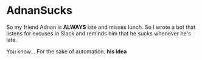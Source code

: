 # AdnanSucks

So my friend Adnan is **ALWAYS** late and misses lunch. So I wrote a bot that listens for excuses in Slack and reminds him that he sucks whenever he's late.

You know... For the sake of automation. **his idea**
